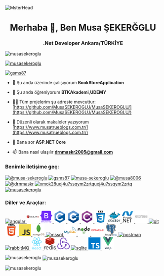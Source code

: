![MsterHead](https://media.licdn.com/dms/image/D5616AQG2eCgY4xm22A/profile-displaybackgroundimage-shrink_350_1400/0/1715624658766?e=1721865600&v=beta&t=v6dqYM7NJ1IOMfK_r9KwKsVcLSICeyQr6di3ALEDE4k)
<h1 align="center">Merhaba 👋, Ben Musa ŞEKERĞGLU</h1>
<h3 align="center">.Net Developer  Ankara/TÜRKİYE</h3>

<p align="left"> <img src="https://komarev.com/ghpvc/?username=musasekeroglu&label=Profile%20views&color=0e75b6&style=flat" alt="musasekeroglu" /> </p>

<p align="left"> <a href="https://github.com/ryo-ma/github-profile-trophy"><img src="https://github-profile-trophy.vercel.app/?username=musasekeroglu" alt="musasekeroglu" /></a> </p>

<p align="left"> <a href="https://twitter.com/gsms87" target="blank"><img src="https://img.shields.io/twitter/follow/gsms87?logo=twitter&style=for-the-badge" alt="gsms87" /></a> </p>

- 🔭 Şu anda üzerinde çalışıyorum **BookStoreApplication**

- 🌱 Şu anda öğreniyorum  **BTKAkademi,UDEMY**

- 👨‍💻 Tüm projelerim şu adreste mevcuttur:  [https://github.com/MusaSEKEROGLU/MusaSEKEROGLU/](https://github.com/MusaSEKEROGLU/MusaSEKEROGLU/)

- 📝 Düzenli olarak makaleler yazıyorum  [https://www.musatrueblogs.com.tr/](https://www.musatrueblogs.com.tr/)

- 💬 Bana sor **ASP.NET Core**

- 📫 Bana nasıl ulaşılır **drnmaskr2005@gmail.com**

<h3 align="left">Benimle iletişime geç:</h3>
<p align="left">
<a href="https://codepen.io/@musa-sekeroglu" target="blank"><img align="center" src="https://raw.githubusercontent.com/rahuldkjain/github-profile-readme-generator/master/src/images/icons/Social/codepen.svg" alt="@musa-sekeroglu" height="30" width="40" /></a>
<a href="https://twitter.com/gsms87" target="blank"><img align="center" src="https://raw.githubusercontent.com/rahuldkjain/github-profile-readme-generator/master/src/images/icons/Social/twitter.svg" alt="gsms87" height="30" width="40" /></a>
<a href="https://linkedin.com/in/musa-sekeroglu" target="blank"><img align="center" src="https://raw.githubusercontent.com/rahuldkjain/github-profile-readme-generator/master/src/images/icons/Social/linked-in-alt.svg" alt="musa-sekeroglu" height="30" width="40" /></a>
<a href="https://hashnode.com/@musa8006" target="blank"><img align="center" src="https://raw.githubusercontent.com/rahuldkjain/github-profile-readme-generator/master/src/images/icons/Social/hashnode.svg" alt="@musa8006" height="30" width="40" /></a>
<a href="https://medium.com/@drnmaskr" target="blank"><img align="center" src="https://raw.githubusercontent.com/rahuldkjain/github-profile-readme-generator/master/src/images/icons/Social/medium.svg" alt="@drnmaskr" height="30" width="40" /></a>
<a href="https://www.youtube.com/c/xmok28uej4u7ssqym2zrtquej4u7ssqym2zrtq" target="blank"><img align="center" src="https://raw.githubusercontent.com/rahuldkjain/github-profile-readme-generator/master/src/images/icons/Social/youtube.svg" alt="xmok28uej4u7ssqym2zrtquej4u7ssqym2zrtq" height="30" width="40" /></a>
<a href="https://www.codechef.com/users/musasekeroglu" target="blank"><img align="center" src="https://cdn.jsdelivr.net/npm/simple-icons@3.1.0/icons/codechef.svg" alt="musasekeroglu" height="30" width="40" /></a>
</p>

<h3 align="left">Diller ve Araçlar:</h3>
<p align="left"> <a href="https://angular.io" target="_blank" rel="noreferrer"> <img src="https://angular.io/assets/images/logos/angular/angular.svg" alt="angular" width="40" height="40"/> </a> <a href="https://angular.io" target="_blank" rel="noreferrer"> <img src="https://raw.githubusercontent.com/devicons/devicon/master/icons/angularjs/angularjs-original-wordmark.svg" alt="angularjs" width="40" height="40"/> </a> <a href="https://getbootstrap.com" target="_blank" rel="noreferrer"> <img src="https://raw.githubusercontent.com/devicons/devicon/master/icons/bootstrap/bootstrap-plain-wordmark.svg" alt="bootstrap" width="40" height="40"/> </a> <a href="https://www.cprogramming.com/" target="_blank" rel="noreferrer"> <img src="https://raw.githubusercontent.com/devicons/devicon/master/icons/c/c-original.svg" alt="c" width="40" height="40"/> </a> <a href="https://www.w3schools.com/cpp/" target="_blank" rel="noreferrer"> <img src="https://raw.githubusercontent.com/devicons/devicon/master/icons/cplusplus/cplusplus-original.svg" alt="cplusplus" width="40" height="40"/> </a> <a href="https://www.w3schools.com/cs/" target="_blank" rel="noreferrer"> <img src="https://raw.githubusercontent.com/devicons/devicon/master/icons/csharp/csharp-original.svg" alt="csharp" width="40" height="40"/> </a> <a href="https://www.w3schools.com/css/" target="_blank" rel="noreferrer"> <img src="https://raw.githubusercontent.com/devicons/devicon/master/icons/css3/css3-original-wordmark.svg" alt="css3" width="40" height="40"/> </a> <a href="https://www.docker.com/" target="_blank" rel="noreferrer"> <img src="https://raw.githubusercontent.com/devicons/devicon/master/icons/docker/docker-original-wordmark.svg" alt="docker" width="40" height="40"/> </a> <a href="https://dotnet.microsoft.com/" target="_blank" rel="noreferrer"> <img src="https://raw.githubusercontent.com/devicons/devicon/master/icons/dot-net/dot-net-original-wordmark.svg" alt="dotnet" width="40" height="40"/> </a> <a href="https://expressjs.com" target="_blank" rel="noreferrer"> <img src="https://raw.githubusercontent.com/devicons/devicon/master/icons/express/express-original-wordmark.svg" alt="express" width="40" height="40"/> </a> <a href="https://git-scm.com/" target="_blank" rel="noreferrer"> <img src="https://www.vectorlogo.zone/logos/git-scm/git-scm-icon.svg" alt="git" width="40" height="40"/> </a> <a href="https://www.w3.org/html/" target="_blank" rel="noreferrer"> <img src="https://raw.githubusercontent.com/devicons/devicon/master/icons/html5/html5-original-wordmark.svg" alt="html5" width="40" height="40"/> </a> <a href="https://developer.mozilla.org/en-US/docs/Web/JavaScript" target="_blank" rel="noreferrer"> <img src="https://raw.githubusercontent.com/devicons/devicon/master/icons/javascript/javascript-original.svg" alt="javascript" width="40" height="40"/> </a> <a href="https://www.mongodb.com/" target="_blank" rel="noreferrer"> <img src="https://raw.githubusercontent.com/devicons/devicon/master/icons/mongodb/mongodb-original-wordmark.svg" alt="mongodb" width="40" height="40"/> </a> <a href="https://www.microsoft.com/en-us/sql-server" target="_blank" rel="noreferrer"> <img src="https://www.svgrepo.com/show/303229/microsoft-sql-server-logo.svg" alt="mssql" width="40" height="40"/> </a> <a href="https://www.mysql.com/" target="_blank" rel="noreferrer"> <img src="https://raw.githubusercontent.com/devicons/devicon/master/icons/mysql/mysql-original-wordmark.svg" alt="mysql" width="40" height="40"/> </a> <a href="https://nodejs.org" target="_blank" rel="noreferrer"> <img src="https://raw.githubusercontent.com/devicons/devicon/master/icons/nodejs/nodejs-original-wordmark.svg" alt="nodejs" width="40" height="40"/> </a> <a href="https://www.oracle.com/" target="_blank" rel="noreferrer"> <img src="https://raw.githubusercontent.com/devicons/devicon/master/icons/oracle/oracle-original.svg" alt="oracle" width="40" height="40"/> </a> <a href="https://www.postgresql.org" target="_blank" rel="noreferrer"> <img src="https://raw.githubusercontent.com/devicons/devicon/master/icons/postgresql/postgresql-original-wordmark.svg" alt="postgresql" width="40" height="40"/> </a> <a href="https://postman.com" target="_blank" rel="noreferrer"> <img src="https://www.vectorlogo.zone/logos/getpostman/getpostman-icon.svg" alt="postman" width="40" height="40"/> </a> <a href="https://www.rabbitmq.com" target="_blank" rel="noreferrer"> <img src="https://www.vectorlogo.zone/logos/rabbitmq/rabbitmq-icon.svg" alt="rabbitMQ" width="40" height="40"/> </a> <a href="https://reactjs.org/" target="_blank" rel="noreferrer"> <img src="https://raw.githubusercontent.com/devicons/devicon/master/icons/react/react-original-wordmark.svg" alt="react" width="40" height="40"/> </a> <a href="https://redis.io" target="_blank" rel="noreferrer"> <img src="https://raw.githubusercontent.com/devicons/devicon/master/icons/redis/redis-original-wordmark.svg" alt="redis" width="40" height="40"/> </a> <a href="https://redux.js.org" target="_blank" rel="noreferrer"> <img src="https://raw.githubusercontent.com/devicons/devicon/master/icons/redux/redux-original.svg" alt="redux" width="40" height="40"/> </a> <a href="https://www.sqlite.org/" target="_blank" rel="noreferrer"> <img src="https://www.vectorlogo.zone/logos/sqlite/sqlite-icon.svg" alt="sqlite" width="40" height="40"/> </a> <a href="https://www.typescriptlang.org/" target="_blank" rel="noreferrer"> <img src="https://raw.githubusercontent.com/devicons/devicon/master/icons/typescript/typescript-original.svg" alt="typescript" width="40" height="40"/> </a> <a href="https://vuejs.org/" target="_blank" rel="noreferrer"> <img src="https://raw.githubusercontent.com/devicons/devicon/master/icons/vuejs/vuejs-original-wordmark.svg" alt="vuejs" width="40" height="40"/> </a> </p>

<p><img align="left" src="https://github-readme-stats.vercel.app/api/top-langs?username=musasekeroglu&show_icons=true&locale=en&layout=compact" alt="musasekeroglu" /></p>

<p>&nbsp;<img align="center" src="https://github-readme-stats.vercel.app/api?username=musasekeroglu&show_icons=true&locale=en" alt="musasekeroglu" /></p>

<p><img align="center" src="https://github-readme-streak-stats.herokuapp.com/?user=musasekeroglu&" alt="musasekeroglu" /></p>
